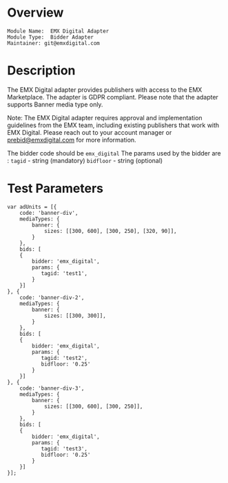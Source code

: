 # Overview

```
Module Name:  EMX Digital Adapter
Module Type:  Bidder Adapter
Maintainer: git@emxdigital.com
```

# Description

The EMX Digital adapter provides publishers with access to the EMX Marketplace. The adapter is GDPR compliant. Please note that the adapter supports Banner media type only.

Note: The EMX Digital adapter requires approval and implementation guidelines from the EMX team, including existing publishers that work with EMX Digital. Please reach out to your account manager or prebid@emxdigital.com for more information.

The bidder code should be ```emx_digital```
The params used by the bidder are :
```tagid``` - string (mandatory)
```bidfloor``` - string (optional)

# Test Parameters
```
var adUnits = [{
    code: 'banner-div',
    mediaTypes: {
        banner: {
            sizes: [[300, 600], [300, 250], [320, 90]],
        }
    },
    bids: [
    {
        bidder: 'emx_digital',
        params: {
           tagid: 'test1',
        }
    }]
}, {
    code: 'banner-div-2',
    mediaTypes: {
        banner: {
            sizes: [[300, 300]],
        }
    },
    bids: [
    {
        bidder: 'emx_digital',
        params: {
           tagid: 'test2',
           bidfloor: '0.25'
        }
    }]
}, {
    code: 'banner-div-3',
    mediaTypes: {
        banner: {
            sizes: [[300, 600], [300, 250]],
        }
    },
    bids: [
    {
        bidder: 'emx_digital',
        params: {
           tagid: 'test3',
           bidfloor: '0.25'
        }
    }]
}];
```
